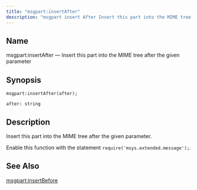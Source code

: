 ```yaml
---
title: "msgpart:insertAfter"
description: "msgpart insert After Insert this part into the MIME tree after the given parameter msgpart insert After after Insert this part into the MIME tree after the given parameter Enable this function with the statement require msys extended message msgpart insert Before..."
---
```


<a name="lua.ref.msgpart_insertAfter"></a> 
## Name

msgpart:insertAfter — Insert this part into the MIME tree after the given parameter

<a name="idp17096512"></a> 
## Synopsis

`msgpart:insertAfter(after);`

`after: string`<a name="idp17099440"></a> 
## Description

Insert this part into the MIME tree after the given parameter.

Enable this function with the statement `require('msys.extended.message');`.

<a name="idp17102256"></a> 
## See Also

[msgpart:insertBefore](lua.ref.msgpart_insertBefore "msgpart:insertBefore")